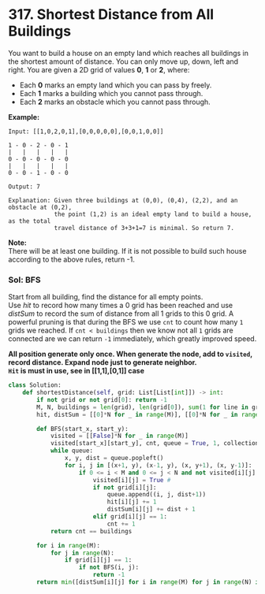 # 317. Shortest Distance from All Buildings

You want to build a house on an empty land which reaches all buildings in the shortest amount of distance. You can only move up, down, left and right. You are given a 2D grid of values **0**, **1** or **2**, where:

* Each **0** marks an empty land which you can pass by freely.
* Each **1** marks a building which you cannot pass through.
* Each **2** marks an obstacle which you cannot pass through.

**Example:**

```text
Input: [[1,0,2,0,1],[0,0,0,0,0],[0,0,1,0,0]]

1 - 0 - 2 - 0 - 1
|   |   |   |   |
0 - 0 - 0 - 0 - 0
|   |   |   |   |
0 - 0 - 1 - 0 - 0

Output: 7 

Explanation: Given three buildings at (0,0), (0,4), (2,2), and an obstacle at (0,2),
             the point (1,2) is an ideal empty land to build a house, as the total 
             travel distance of 3+3+1=7 is minimal. So return 7.
```

**Note:**  
There will be at least one building. If it is not possible to build such house according to the above rules, return -1.

### Sol: BFS

Start from all building, find the distance for all empty points.  
 Use _hit_ to record how many times a 0 grid has been reached and use _distSum_ to record the sum of distance from all 1 grids to this 0 grid. A powerful pruning is that during the BFS we use `cnt` to count how many `1` grids we reached. If `cnt < buildings` then we know not all `1` grids are connected are we can return `-1` immediately, which greatly improved speed.

**All position generate only once. When generate the node, add to `visited`,  record distance. Expand node just to generate neighbor.   
`Hit` is must in use, see in \[\[1,1\],\[0,1\]\] case**

```python
class Solution:      
    def shortestDistance(self, grid: List[List[int]]) -> int:    
        if not grid or not grid[0]: return -1
        M, N, buildings = len(grid), len(grid[0]), sum(1 for line in grid for val in line if val == 1)
        hit, distSum = [[0]*N for _ in range(M)], [[0]*N for _ in range(M)]

        def BFS(start_x, start_y):
            visited = [[False]*N for _ in range(M)]
            visited[start_x][start_y], cnt, queue = True, 1, collections.deque([(start_x, start_y, 0)])
            while queue:
                x, y, dist = queue.popleft()
                for i, j in [(x+1, y), (x-1, y), (x, y+1), (x, y-1)]:
                    if 0 <= i < M and 0 <= j < N and not visited[i][j]:
                        visited[i][j] = True #
                        if not grid[i][j]:
                            queue.append((i, j, dist+1))
                            hit[i][j] += 1
                            distSum[i][j] += dist + 1
                        elif grid[i][j] == 1:
                            cnt += 1
            return cnt == buildings

        for i in range(M):
            for j in range(N):
                if grid[i][j] == 1:
                    if not BFS(i, j):
                        return -1
        return min([distSum[i][j] for i in range(M) for j in range(N) if grid[i][j] == 0 and hit[i][j] == buildings] or [-1])
```

